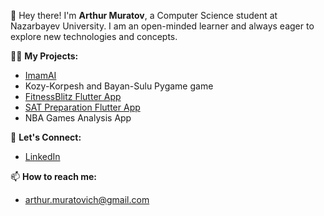 👋 Hey there! I'm **Arthur Muratov**, a Computer Science student at Nazarbayev University. I am an open-minded learner and always eager to explore new technologies and concepts.

👨‍💻 **My Projects:**
- [ImamAI](https://apps.apple.com/app/imamai/id6452727819)
- Kozy-Korpesh and Bayan-Sulu Pygame game
- [FitnessBlitz Flutter App](https://docs.google.com/document/d/1KT_u36a_zhyURZk6Cx_v6T2x6E1Ku09Q/edit?usp=sharing&ouid=108236242498222429614&rtpof=true&sd=true)
- [SAT Preparation Flutter App](https://play.google.com/store/apps/details?id=sat.preparation.app.com)
- NBA Games Analysis App

🤝 **Let's Connect:**
- [LinkedIn](https://www.linkedin.com/in/arthur-muratov/)

📫 **How to reach me:**
- [arthur.muratovich@gmail.com](mailto:arthur.muratovich@gmail.com)
